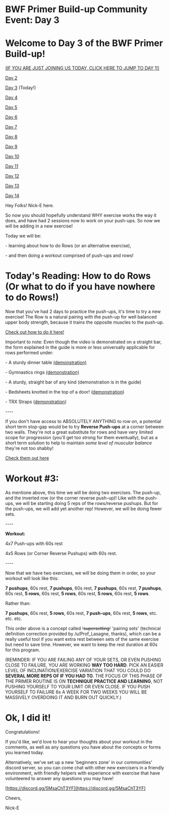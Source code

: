 # BWF Primer Build-up Community Event: Day 3

# Welcome to Day 3 of the BWF Primer Build-up!

[(IF YOU ARE JUST JOINING US TODAY, CLICK HERE TO JUMP TO DAY 1!)](https://www.reddit.com/r/bodyweightfitness/comments/kofo8l/bwf_primer_buildup_community_event_day_1_happy/)

[Day 2](https://www.reddit.com/r/bodyweightfitness/comments/kp247e/bwf_primer_buildup_community_event_day_2/)

[Day 3](https://www.reddit.com/r/bodyweightfitness/comments/kpp94s/bwf_primer_buildup_community_event_day_3/) (Today!)

[Day 4](https://www.reddit.com/r/bodyweightfitness/comments/kqdyif/bwf_primer_buildup_community_event_day_4/)

[Day 5](https://www.reddit.com/r/bodyweightfitness/comments/kr3rb5/bwf_primer_buildup_community_event_day_5/)

[Day 6](https://www.reddit.com/r/bodyweightfitness/comments/krt8dz/bwf_primer_buildup_community_event_day_6/)

[Day 7](https://www.reddit.com/r/bodyweightfitness/comments/ksiox7/bwf_primer_buildup_community_event_day_7/)

[Day 8](https://www.reddit.com/r/bodyweightfitness/comments/kt7ucj/bwf_primer_buildup_community_event_day_8/)

[Day 9](https://www.reddit.com/r/bodyweightfitness/comments/ktvsbr/bwf_primer_buildup_community_event_day_9/)

[Day 10](https://www.reddit.com/r/bodyweightfitness/comments/kujb0k/bwf_primer_buildup_community_event_day_10/)

[Day 11](https://www.reddit.com/r/bodyweightfitness/comments/kv81gy/bwf_primer_buildup_community_event_day_11/)

[Day 12](https://www.reddit.com/r/bodyweightfitness/comments/kvwtum/bwf_primer_buildup_community_event_day_12/)

[Day 13](https://www.reddit.com/r/bodyweightfitness/comments/kwlyih/bwf_primer_buildup_community_event_day_13/)

[Day 14](https://www.reddit.com/r/bodyweightfitness/comments/kxawty/bwf_primer_buildup_community_event_day_14_final/)

Hey Folks! Nick-E here.

So now you should hopefully understand WHY exercise works the way it does, and have had 2 sessions now to work on your push-ups. So now we will be adding in a new exercise!

Today we will be:

\- learning about how to do Rows (or an alternative exercise),

\- and then doing a workout comprised of push-ups and rows!

# Today's Reading: How to do Rows (Or what to do if you have nowhere to do Rows!)

Now that you've had 2 days to practice the push-ups, it's time to try a new exercise! The Row is a natural pairing with the push-up for well balanced upper body strength, because it trains the opposite muscles to the push-up.

[Check out how to do it here!](https://www.nick-e.com/row/)

Important to note: Even though the video is demonstrated on a straight bar, the form explained in the guide is more or less universally applicable for rows performed under:

\- A sturdy dinner table [(demonstration)](https://www.youtube.com/watch?v=iH18IrHexlo)

\- Gymnastics rings [(demonstration)](https://www.youtube.com/watch?v=sEAOZc77wk8)

\- A sturdy, straight bar of any kind (demonstration is in the guide)

\- Bedsheets knotted in the top of a door! ([demonstration](https://www.youtube.com/watch?v=EcmKlDW_p7E))

\- TRX Straps ([demonstration](https://www.youtube.com/watch?v=lBxgQ2FEiH8))

\----

If you don't have access to ABSOLUTELY ANYTHING to row on, a potential short term stop-gap would be to try **Reverse Push-ups** at a corner between two walls. They're not a great substitute for rows and have very limited scope for progression (you'll get too strong for them eventually), but as a short term solution to help to maintain *some level of muscular balance* they're not too shabby!

[Check them out here](https://www.nick-e.com/reverse-push-ups/)

# Workout #3:

As mentione above, this time we will be doing two exercises. The push-up, and the inverted row (or the corner reverse push-up)! Like with the push-ups, we will be starting doing 5 reps of the rows/reverse pushups. But for the push-ups, we will add yet another rep! However, we will be doing fewer sets.

\----

**Workout:**

4x7 Push-ups with 60s rest

4x5 Rows (or Corner Reverse Pushups) with 60s rest.

\----

Now that we have two exercises, we will be doing them in order, so your workout will look like this:

**7 pushups**, 60s rest, **7 pushups**, 60s rest, **7 pushups**, 60s rest, **7 pushups**, 60s rest, **5 rows**, 60s rest, **5 rows**, 60s rest, **5 rows**, 60s rest, **5 rows**.

Rather than:

**7 pushups**, 60s rest, **5 rows**, 60s rest, **7 push-ups**, 60s rest, **5 rows**, etc. etc. etc.

This order above is a concept called ~~'supersetting'~~ 'pairing sets' (technical definition correction provided by /u/Prof_Lasagne, thanks), which can be a really useful tool if you want extra rest between sets of the same exercise but need to save time. However, we want to keep the rest duration at 60s for this program.

(REMINDER: IF YOU ARE FAILING ANY OF YOUR SETS, OR EVEN PUSHING CLOSE TO FAILURE, YOU ARE WORKING **WAY TOO HARD**. PICK AN EASIER LEVEL OF INCLINATION/EXERCISE VARIATION THAT YOU COULD DO **SEVERAL MORE REPS OF IF YOU HAD TO**. THE FOCUS OF THIS PHASE OF THE PRIMER ROUTINE IS ON **TECHNIQUE PRACTICE AND LEARNING**, NOT PUSHING YOURSELF TO YOUR LIMIT OR EVEN CLOSE. IF YOU PUSH YOURSELF TO FAILURE 6x A WEEK FOR TWO WEEKS YOU WILL BE MASSIVELY OVERDOING IT AND BURN OUT QUICKLY.)

# Ok, I did it!

Congratulations!

If you'd like, we'd love to hear your thoughts about your workout in the comments, as well as any questions you have about the concepts or forms you learned today.

Alternatively, we've set up a new 'beginners zone' in our communities' discord server, so you can come chat with other new exercisers in a friendly environment, with friendly helpers with experience with exercise that have volunteered to answer any questions you may have!

[https://discord.gg/5MsaChT3YF](https://discord.gg/5MsaChT3YF)

Cheers,

Nick-E